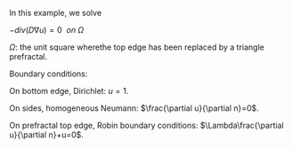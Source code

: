 In this example, we solve

$-div(D\nabla u)=0\ \ on\ \Omega$

$\Omega$: the unit square wherethe top edge has been replaced by a triangle prefractal.

Boundary conditions: 

On bottom edge, Dirichlet: $u=1$.

On sides, homogeneous Neumann: $\frac{\partial u}{\partial n}=0$.

On prefractal top edge, Robin boundary conditions: $\Lambda\frac{\partial u}{\partial n}+u=0$.




